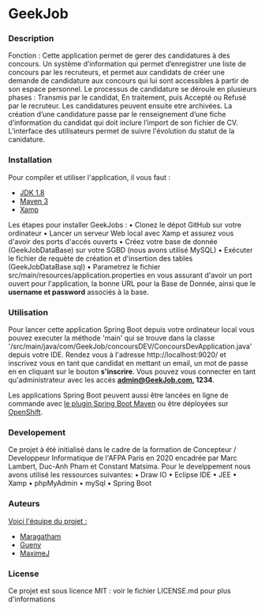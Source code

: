 # GeekJob             

### Description  

Fonction : Cette application permet de gerer des candidatures à des concours. Un système d’information qui permet d’enregistrer une liste de concours par les recruteurs, et permet aux candidats de créer une demande de candidature aux concours qui lui sont accessibles à partir de son espace personnel. Le processus de candidature se déroule en plusieurs phases : Transmis par le candidat, En traitement, puis Accepté ou Refusé par le recruteur. Les candidatures peuvent ensuite etre archivées. La création d’une candidature passe par le renseignement d’une fiche d’information du candidat qui doit inclure l’import de son fichier de CV. L’interface des utilisateurs permet de suivre l'évolution du statut de la canidature.  


### Installation  

Pour compiler et utiliser l'application, il vous faut :
- [JDK 1.8](http://www.oracle.com/technetwork/java/javase/downloads/jdk8-downloads-2133151.html)
- [Maven 3](https://maven.apache.org)
- [Xamp](https://www.apachefriends.org/fr/index.html)

Les étapes pour installer GeekJobs :
    • Clonez le dépot GitHub sur votre ordinateur
    • Lancer un serveur Web local avec Xamp et assurez vous d'avoir des ports d'accés ouverts 
    • Créez votre base de donnée (GeekJobDataBase) sur votre SGBD (nous avons utilisé MySQL) 
    • Exécuter le fichier de requète de création et d'insertion des tables (GeekJobDataBase.sql)
    • Parametrez le fichier src/main/resources/application.properties en vous assurant d'avoir un port ouvert pour l'application, la bonne URL pour la Base de Donnée, ainsi que le **username et password** associés à la base.


### Utilisation 

Pour lancer cette application Spring Boot depuis votre ordinateur local vous pouvez executer la méthode 'main' qui se trouve dans la classe '/src/main/java/com/GeekJob/concoursDEV/ConcoursDevApplication.java' depuis votre IDE. Rendez vous à l'adresse http://localhost:9020/ et inscrivez vous en tant que candidat en mettant un email, un mot de passe en en cliquant sur le bouton **s'inscrire**. Vous pouvez vous connecter en tant qu'administrateur avec les accés **admin@GeekJob.com, 1234**.

Les applications Spring Boot peuvent aussi être lancées en ligne de commande avec [le plugin Spring Boot Maven](https://docs.spring.io/spring-boot/docs/current/reference/html/build-tool-plugins.html#build-tool-plugins-maven-plugin) ou être déployées sur [OpenShift](https://docs.openshift.com/container-platform/3.9/cli_reference/get_started_cli.html).

### Developement  

Ce projet à été initialisé dans le cadre de la formation de Concepteur / Developpeur Informatique de l'AFPA Paris en 2020 encadrée par Marc Lambert, Duc-Anh Pham et Constant Matsima. Pour le develppement nous avons utilisé les ressources suivantes:
    • Draw IO
    • Eclipse IDE
    • JEE
    • Xamp
    • phpMyAdmin
    • mySql
    • Spring Boot

### Auteurs  

[Voici l'équipe du projet :](https://github.com/maximej/GestionCandidature/contributors)
- [Maragatham](https://github.com/MaragathamJAYARAM)
- [Gueny](hhttps://github.com/little-devop)
- [MaximeJ](https://github.com/maximej)


### License  

Ce projet est sous licence MIT : voir le fichier LICENSE.md pour plus d'informations
